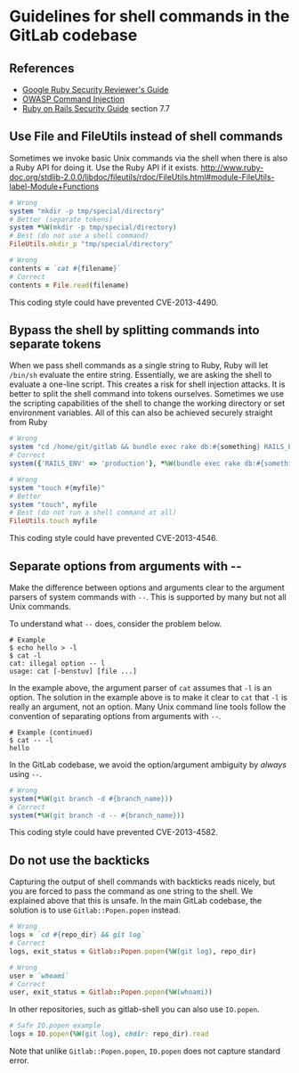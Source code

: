 # Guidelines for shell commands in the GitLab codebase

## References

- [Google Ruby Security Reviewer's Guide](https://code.google.com/p/ruby-security/wiki/Guide)
- [OWASP Command Injection](https://www.owasp.org/index.php/Command_Injection)
- [Ruby on Rails Security Guide](http://guides.rubyonrails.org/security.html) section 7.7

## Use File and FileUtils instead of shell commands

Sometimes we invoke basic Unix commands via the shell when there is also a Ruby API for doing it.
Use the Ruby API if it exists.
http://www.ruby-doc.org/stdlib-2.0.0/libdoc/fileutils/rdoc/FileUtils.html#module-FileUtils-label-Module+Functions

```ruby
# Wrong
system "mkdir -p tmp/special/directory"
# Better (separate tokens)
system *%W(mkdir -p tmp/special/directory)
# Best (do not use a shell command)
FileUtils.mkdir_p "tmp/special/directory"

# Wrong
contents = `cat #{filename}`
# Correct
contents = File.read(filename)
```

This coding style could have prevented CVE-2013-4490.

## Bypass the shell by splitting commands into separate tokens

When we pass shell commands as a single string to Ruby, Ruby will let `/bin/sh` evaluate the entire string.
Essentially, we are asking the shell to evaluate a one-line script.
This creates a risk for shell injection attacks.
It is better to split the shell command into tokens ourselves.
Sometimes we use the scripting capabilities of the shell to change the working directory or set environment variables.
All of this can also be achieved securely straight from Ruby

```ruby
# Wrong
system "cd /home/git/gitlab && bundle exec rake db:#{something} RAILS_ENV=production"
# Correct
system({'RAILS_ENV' => 'production'}, *%W(bundle exec rake db:#{something}), chdir: '/home/git/gitlab')

# Wrong
system "touch #{myfile}"
# Better
system "touch", myfile
# Best (do not run a shell command at all)
FileUtils.touch myfile
```

This coding style could have prevented CVE-2013-4546.

## Separate options from arguments with --

Make the difference between options and arguments clear to the argument parsers of system commands with `--`.
This is supported by many but not all Unix commands.

To understand what `--` does, consider the problem below.

```
# Example
$ echo hello > -l
$ cat -l
cat: illegal option -- l
usage: cat [-benstuv] [file ...]
```

In the example above, the argument parser of `cat` assumes that `-l` is an option.
The solution in the example above is to make it clear to `cat` that `-l` is really an argument, not an option.
Many Unix command line tools follow the convention of separating options from arguments with `--`.

```
# Example (continued)
$ cat -- -l
hello
```

In the GitLab codebase, we avoid the option/argument ambiguity by _always_ using `--`.

```ruby
# Wrong
system(*%W(git branch -d #{branch_name}))
# Correct
system(*%W(git branch -d -- #{branch_name}))
```

This coding style could have prevented CVE-2013-4582.

## Do not use the backticks

Capturing the output of shell commands with backticks reads nicely, but you are forced to pass the command as one string to the shell.
We explained above that this is unsafe.
In the main GitLab codebase, the solution is to use `Gitlab::Popen.popen` instead.

```ruby
# Wrong
logs = `cd #{repo_dir} && git log`
# Correct
logs, exit_status = Gitlab::Popen.popen(%W(git log), repo_dir)

# Wrong
user = `whoami`
# Correct
user, exit_status = Gitlab::Popen.popen(%W(whoami))
```

In other repositories, such as gitlab-shell you can also use `IO.popen`.

```ruby
# Safe IO.popen example
logs = IO.popen(%W(git log), chdir: repo_dir).read
```

Note that unlike `Gitlab::Popen.popen`, `IO.popen` does not capture standard error.
